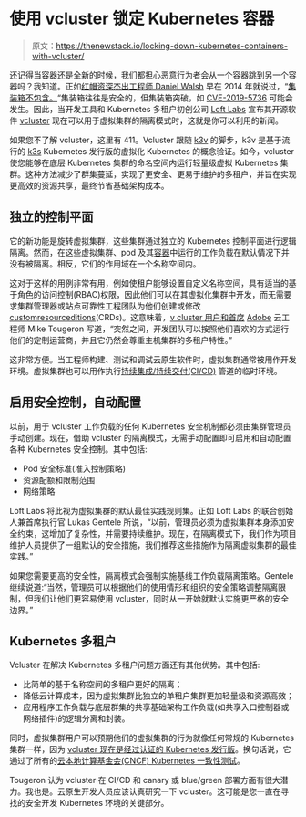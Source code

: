 # 使用 vcluster 锁定 Kubernetes 容器

> 原文：<https://thenewstack.io/locking-down-kubernetes-containers-with-vcluster/>

还记得当[容器](https://thenewstack.io/ci-cd-devops-and-containers-a-winning-trio/)还是全新的时候，我们都担心恶意行为者会从一个容器跳到另一个容器吗？我知道。正如[红帽资深杰出工程师 Daniel Walsh](https://www.linkedin.com/in/dan-walsh-a8729b2/) 早在 2014 年就说过，“[集装箱不包含。](https://opensource.com/business/14/7/docker-security-selinux)“集装箱往往是安全的，但集装箱突破，如 [CVE-2019-5736](https://nvd.nist.gov/vuln/detail/CVE-2019-5736) 可能会发生。因此，当开发工具和 Kubernetes 多租户初创公司 [Loft Labs](https://loft.sh/) 宣布其开源软件 [vcluster](https://www.vcluster.com/) 现在可以用于虚拟集群的隔离模式时，这就是你可以利用的新闻。

如果您不了解 vcluster，这里有 411。Vcluster 跟随 [k3v](https://github.com/ibuildthecloud/k3v) 的脚步，k3v 是基于流行的 [k3s](https://k3s.io/) Kubernetes 发行版的虚拟化 Kubernetes 的概念验证。如今，vcluster 使您能够在底层 Kubernetes 集群的命名空间内运行轻量级虚拟 Kubernetes 集群。这种方法减少了群集蔓延，实现了更安全、更易于维护的多租户，并旨在实现更高效的资源共享，最终节省基础架构成本。

## 独立的控制平面

它的新功能是旋转虚拟集群，这些集群通过独立的 Kubernetes 控制平面进行逻辑隔离。然而，在这些虚拟集群、pod 及其[容器](https://thenewstack.io/containers-microservices-two-peas-devops-pod/)中运行的工作负载在默认情况下并没有被隔离。相反，它们的作用域在一个名称空间内。

这对于这样的用例非常有用，例如使租户能够设置自定义名称空间，具有适当的基于角色的访问控制(RBAC)权限，因此他们可以在其虚拟化集群中开发，而无需要求集群管理器或站点可靠性工程团队为他们创建或修改[customresourceditions](https://kubernetes.io/docs/tasks/extend-kubernetes/custom-resources/custom-resource-definitions/)(CRDs)。这意味着，[v cluster 用户和首席](https://www.linkedin.com/in/mtougeron/) [Adobe](https://www.adobe.com/) 云工程师 Mike Tougeron 写道，“突然之间，开发团队可以按照他们喜欢的方式运行他们的定制运营商，并且它仍然会尊重主机集群的多租户特性。”

这非常方便。当工程师构建、测试和调试云原生软件时，虚拟集群通常被用作开发环境。虚拟集群也可以用作执行[持续集成/持续交付(CI/CD)](https://practical-tech.com/2018/07/10/continuous-integration-and-delivery-tool-basics/) 管道的临时环境。

## 启用安全控制，自动配置

以前，用于 vcluster 工作负载的任何 Kubernetes 安全机制都必须由集群管理员手动创建。现在，借助 vcluster 的隔离模式，无需手动配置即可启用和自动配置各种 Kubernetes 安全控制。其中包括:

*   Pod 安全标准(准入控制策略)
*   资源配额和限制范围
*   网络策略

Loft Labs 将此视为虚拟集群的默认最佳实践规则集。正如 Loft Labs 的联合创始人兼首席执行官 Lukas Gentele 所说，“以前，管理员必须为虚拟集群本身添加安全约束，这增加了复杂性，并需要持续维护。现在，在隔离模式下，我们作为项目维护人员提供了一组默认的安全措施，我们推荐这些措施作为隔离虚拟集群的最佳实践。”

如果您需要更高的安全性，隔离模式会强制实施基线工作负载隔离策略。Gentele 继续说道:“当然，管理员可以根据他们的使用情形和组织的安全策略调整隔离限制，但我们让他们更容易使用 vcluster，同时从一开始就默认实施更严格的安全边界。”

## Kubernetes 多租户

Vcluster 在解决 Kubernetes 多租户问题方面还有其他优势。其中包括:

*   比简单的基于名称空间的多租户更好的隔离；
*   降低云计算成本，因为虚拟集群比独立的单租户集群更加轻量级和资源高效；
*   应用程序工作负载与底层群集的共享基础架构工作负载(如共享入口控制器或网络插件)的逻辑分离和封装。

同时，虚拟集群用户可以预期他们的虚拟集群的行为就像任何常规的 Kubernetes 集群一样，因为 [vcluster 现在是经过认证的 Kubernetes 发行版](https://loft.sh/blog/vcluster-becomes-first-certified-kubernetes-distribution-for-virtual-kubernetes-clusters/)。换句话说，它通过了所有的[云本地计算基金会(CNCF) Kubernetes 一致性测试](https://www.cncf.io/certification/software-conformance/)。

Tougeron 认为 vcluster 在 CI/CD 和 canary 或 blue/green 部署方面有很大潜力。我也是。云原生开发人员应该认真研究一下 vcluster。这可能是您一直在寻找的安全开发 Kubernetes 环境的关键部分。

<svg xmlns:xlink="http://www.w3.org/1999/xlink" viewBox="0 0 68 31" version="1.1"><title>Group</title> <desc>Created with Sketch.</desc></svg>